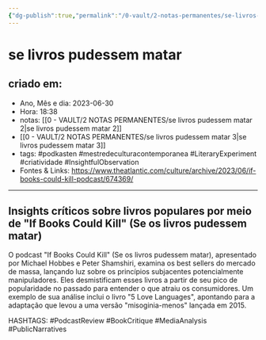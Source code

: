 ```yaml
---
{"dg-publish":true,"permalink":"/0-vault/2-notas-permanentes/se-livros-pudessem-matar/","tags":["permanente","podkasten","mestredeculturacontemporanea","LiteraryExperiment","criatividade","InsightfulObservation","PodcastReview","BookCritique","MediaAnalysis","PublicNarratives"],"dgHomeLink":true,"dgShowLocalGraph":true,"dgShowFileTree":true,"dgEnableSearch":true}
---
```


# se livros pudessem matar

## criado em: 
-  Ano, Mês e dia: 2023-06-30
- Hora: 18:38
- notas: [[0 - VAULT/2 NOTAS PERMANENTES/se livros pudessem matar 2\|se livros pudessem matar 2]]
- [[0 - VAULT/2 NOTAS PERMANENTES/se livros pudessem matar 3\|se livros pudessem matar 3]]
- tags: #podkasten #mestredeculturacontemporanea #LiteraryExperiment #criatividade #InsightfulObservation 
- Fontes & Links: https://www.theatlantic.com/culture/archive/2023/06/if-books-could-kill-podcast/674369/
---

## Insights críticos sobre livros populares por meio de "If Books Could Kill" (Se os livros pudessem matar) 

O podcast "If Books Could Kill" (Se os livros pudessem matar), apresentado por Michael Hobbes e Peter Shamshiri, examina os best sellers do mercado de massa, lançando luz sobre os princípios subjacentes potencialmente manipuladores. Eles desmistificam esses livros a partir de seu pico de popularidade no passado para entender o que atraiu os consumidores. Um exemplo de sua análise inclui o livro "5 Love Languages", apontando para a adaptação que levou a uma versão "misoginia-menos" lançada em 2015.


HASHTAGS: #PodcastReview #BookCritique #MediaAnalysis #PublicNarratives
